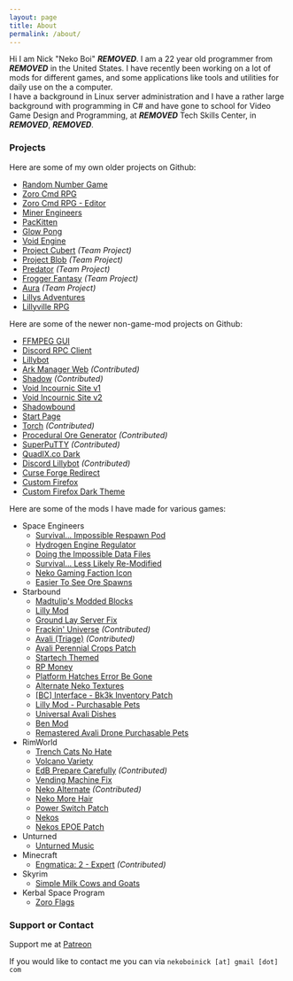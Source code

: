 ```yaml
---
layout: page
title: About
permalink: /about/
---
```


Hi I am Nick "Neko Boi" ***REMOVED***. I am a 22 year old programmer from ***REMOVED*** in the United States. I have recently been working on a lot of mods for different games, and some applications like tools and utilities for daily use on the a computer.   
I have a background in Linux server administration and I have a rather large background with programming in C# and have gone to school for Video Game Design and Programming, at ***REMOVED*** Tech Skills Center, in ***REMOVED***, ***REMOVED***.

### Projects

Here are some of my own older projects on Github:   
- [Random Number Game](https://github.com/thakyZ/Random-Number-Game)
- [Zoro Cmd RPG](https://github.com/thakyZ/Zoro-Cmd-RPG)
- [Zoro Cmd RPG - Editor](https://github.com/thakyZ/Zoro-Cmd-RPG-Editor)
- [Miner Engineers](https://github.com/thakyZ/Miner-Engineers)
- [PacKitten](https://github.com/thakyZ/PacKitten)
- [Glow Pong](https://github.com/thakyZ/Glow-Pong)
- [Void Engine](https://github.com/thakyZ/VoidEngine)
- [Project Cubert](https://github.com/Team-Spigot/ProjectCubert) *(Team Project)*
- [Project Blob](https://github.com/Team-Spigot/Project-Blob) *(Team Project)*
- [Predator](https://github.com/Team-Spigot/Predator) *(Team Project)*
- [Frogger Fantasy](https://github.com/Team-Spigot/FroggerFantasy) *(Team Project)*
- [Aura](https://github.com/Team-Spigot/Aura) *(Team Project)*
- [Lillys Adventures](https://github.com/voidincournic/LillysAdventures)
- [Lillyville RPG](https://github.com/voidincournic/LillyvilleRPG)

Here are some of the newer non-game-mod projects on Github:   
- [FFMPEG GUI](https://github.com/thakyZ/FFMPEG-GUI)
- [Discord RPC Client](https://github.com/thakyZ/DiscordRPCClient)
- [Lillybot](https://github.com/thakyZ/Lillybot)
- [Ark Manager Web](https://github.com/mbround18/ark-manager-web) *(Contributed)*
- [Shadow](https://github.com/doomsider/shadow) *(Contributed)*
- [Void Incournic Site v1](https://github.com/voidincournic/voidinc-one)
- [Void Incournic Site v2](https://github.com/voidincournic/voidinc-two)
- [Shadowbound](https://github.com/thakyZ/shadowbound)
- [Start Page](https://github.com/thakyZ/startpage)
- [Torch](https://github.com/thakyZ/Torch) *(Contributed)*
- [Procedural Ore Generator](https://github.com/thakyZ/Procedural_Ore_Generator) *(Contributed)*
- [SuperPuTTY](https://github.com/thakyZ/superputty) *(Contributed)*
- [QuadIX.co Dark](https://github.com/thakyZ/QuadIX.co-Dark)
- [Discord Lillybot](https://github.com/thakyZ/DiscordLillyBot) *(Contributed)*
- [Curse Forge Redirect](https://github.com/thakyZ/curse-forge-redirect)
- [Custom Firefox](https://github.com/thakyZ/Custom-Firefox)
- [Custom Firefox Dark Theme](https://github.com/thakyZ/zfirefoxdarktheme)

Here are some of the mods I have made for various games:   
- Space Engineers
  - [Survival... Impossible Respawn Pod](https://github.com/thakyZ/Survival_Impossible_Respawn_Pod)
  - [Hydrogen Engine Regulator](https://github.com/thakyZ/HydrogenEngineRegulator)
  - [Doing the Impossible Data Files](https://github.com/thakyZ/Doing_The_Impossible_Data_Files)
  - [Survival... Less Likely Re-Modified](https://github.com/thakyZ/modded_SurvivalLessLikely)
  - [Neko Gaming Faction Icon](https://github.com/thakyZ/NekoGaming_Icon)
  - [Easier To See Ore Spawns](https://github.com/thakyZ/EasierToSeeOreSpawns)
- Starbound
  - [Madtulip's Modded Blocks](https://github.com/thakyZ/MadtulipsModdedBlocks)
  - [Lilly Mod](https://github.com/thakyZ/LillyMod)
  - [Ground Lay Server Fix](https://github.com/thakyZ/GroundLayServerFix)
  - [Frackin' Universe](https://github.com/thakyZ/FrackinUniverse) *(Contributed)*
  - [Avali (Triage)](https://github.com/thakyZ/Avali) *(Contributed)*
  - [Avali Perennial Crops Patch](https://github.com/thakyZ/AvaliPerennialCropsPatch)
  - [Startech Themed](https://github.com/thakyZ/StarTechThemed)
  - [RP Money](https://github.com/thakyZ/rp-money)
  - [Platform Hatches Error Be Gone](https://github.com/thakyZ/PlatformHatchesErrorBeGone)
  - [Alternate Neko Textures](https://github.com/thakyZ/AltNekoTextures)
  - [\[BC\] Interface - Bk3k Inventory Patch](https://github.com/thakyZ/bcinterface-bk3k-inventory-patch)
  - [Lilly Mod - Purchasable Pets](https://github.com/thakyZ/LillyMod_PurchasablePets)
  - [Universal Avali Dishes](https://github.com/thakyZ/UniAvaliDishes)
  - [Ben Mod](https://github.com/thakyZ/BenMod)
  - [Remastered Avali Drone Purchasable Pets](https://github.com/thakyZ/RemasteredAvaliDronePPets)
- RimWorld
  - [Trench Cats No Hate](https://github.com/thakyZ/TrenchCatsNoHate)
  - [Volcano Variety](https://github.com/thakyZ/volcanovariety)
  - [EdB Prepare Carefully](https://github.com/edbmods/EdBPrepareCarefully) *(Contributed)*
  - [Vending Machine Fix](https://github.com/thakyZ/VendingMachineFix)
  - [Neko Alternate](https://github.com/kittycat2002/Neko-Alternate) *(Contributed)*
  - [Neko More Hair](https://github.com/thakyZ/NekoMoreHair)
  - [Power Switch Patch](https://github.com/thakyZ/powerswitch_patch)
  - [Nekos](https://github.com/thakyZ/Nekos)
  - [Nekos EPOE Patch](https://github.com/thakyZ/nekos-epoe-patch)
- Unturned
  - [Unturned Music](https://github.com/thakyZ/unturned-music)
- Minecraft
  - [Engmatica: 2 - Expert](https://github.com/thakyZ/Enigmatica2Expert) *(Contributed)*
- Skyrim
  - [Simple Milk Cows and Goats](https://github.com/thakyZ/SimpleMilkCowsAndGoats)
- Kerbal Space Program
  - [Zoro Flags](https://github.com/thakyZ/Zoro-Flags)

### Support or Contact

Support me at [Patreon](https://patreon.com/thakyz)

If you would like to contact me you can via `nekoboinick [at] gmail [dot] com`
